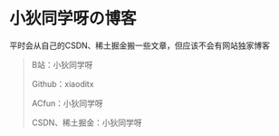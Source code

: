# 小狄同学呀の博客

平时会从自己的CSDN、稀土掘金搬一些文章，但应该不会有网站独家博客

> B站：小狄同学呀
>
> Github：xiaoditx
>
> ACfun：小狄同学呀
>
> CSDN、稀土掘金：小狄同学呀